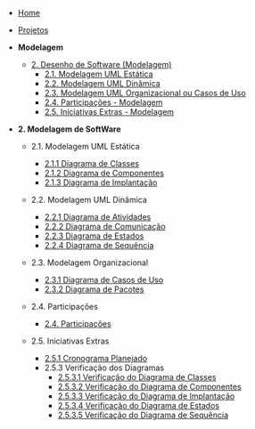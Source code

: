 - [Home](/docs)
- [Projetos](/docs/Projeto/Projeto.md)

- **Modelagem**
  - [2. Desenho de Software (Modelagem)](/docs/Modelagem/2.Modelagem.md)
    - [2.1. Modelagem UML Estática](/docs/Modelagem/2.1.ModelagemEstatica.md)
    - [2.2. Modelagem UML Dinâmica](/docs/Modelagem/2.2.ModelagemDinamica.md)
    - [2.3. Modelagem UML Organizacional ou Casos de Uso](/docs/Modelagem/2.3.ModelagemOrganizacionalCasosDeUso.md)
    - [2.4. Participações - Modelagem](/docs/Modelagem/2.4.ParticipacoesModelagem.md)
    - [2.5. Iniciativas Extras - Modelagem](/docs/Modelagem/2.5.IniciativasExtras.md)

- **2. Modelagem de SoftWare**
  - 2.1. Modelagem UML Estática
    - [2.1.1 Diagrama de Classes](/Modelagem/ModelagemEstatica/DiagramaClasses.md)
    - [2.1.2 Diagrama de Componentes](/Modelagem/ModelagemEstatica/DiagramaComponentes.md)
    - [2.1.3 Diagrama de Implantação](/Modelagem/ModelagemEstatica/DiagramaImplantacao.md)

  - 2.2. Modelagem UML Dinâmica
    - [2.2.1 Diagrama de Atividades](/Modelagem/ModelagemDinamica/DiagramaAtividades.md)
    - [2.2.2 Diagrama de Comunicação](/Modelagem/ModelagemDinamica/DiagramaComunicacao.md)
    - [2.2.3 Diagrama de Estados](/Modelagem/ModelagemDinamica/DiagramaEstados.md)
    - [2.2.4 Diagrama de Sequência](/Modelagem/ModelagemDinamica/DiagramaSequencia.md)

  - 2.3. Modelagem Organizacional
    - [2.3.1 Diagrama de Casos de Uso](/Modelagem/ModelagemOrganizacional/DiagramaCasosUso.md)
    - [2.3.2 Diagrama de Pacotes](/Modelagem/ModelagemOrganizacional/DiagramaPacotes.md)

  - 2.4. Participações 
    - [2.4. Participações](/Modelagem/Participacoes)

  - 2.5. Iniciativas Extras
    - [2.5.1 Cronograma Planejado](/Modelagem/IniciativasExtras/CronogramaPlanejado.md)
    - 2.5.3 Verificação dos Diagramas
      - [2.5.3.1 Verificação do Diagrama de Classes](/Modelagem/IniciativasExtras/Verificacao/VerificacaoDiagramaClasses.md)
      - [2.5.3.2 Verificação do Diagrama de Componentes](/Modelagem/IniciativasExtras/Verificacao/VerificacaoDiagramaComponentes.md)
      - [2.5.3.3 Verificação do Diagrama de Implantação](/Modelagem/IniciativasExtras/Verificacao/VerificacaoDiagramaImplantacao.md)
      - [2.5.3.4 Verificação do Diagrama de Estados](/Modelagem/IniciativasExtras/Verificacao/VerificacaoDiagramaEstados.md)
      - [2.5.3.5 Verificação do Diagrama de Sequência](/Modelagem/IniciativasExtras/Verificacao/VerificacaoDiagramaSequencia.md)
